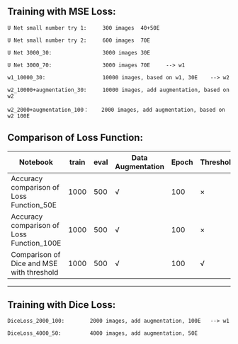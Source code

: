 Training with MSE Loss:
------

    U Net small number try 1:     300 images  40+50E
  
    U Net small number try 2:     600 images  70E
  
    U Net 3000_30:                3000 images 30E
	
	U Net 3000_70:                3000 images 70E     --> w1
	
	w1_10000_30:                  10000 images, based on w1, 30E    --> w2
  
	w2_10000+augmentation_30:     10000 images, add augmentation, based on w2
  
	w2_2000+augmentation_100：    2000 images, add augmentation, based on w2 100E
	

Comparison of Loss Function:
------
	

Notebook|train|eval|Data Augmentation| Epoch|Threshold
--------|-----|-----|----------------|-------|---------|
Accuracy comparison of Loss Function_50E|1000|500|√|100|×
Accuracy comparison of Loss Function_100E|1000|500|√|100|×
Comparison of Dice and MSE with threshold|1000|500|√|100|√

	
------
	
	
Training with Dice Loss:
------

	DiceLoss_2000_100:        2000 images, add augmentation, 100E   --> w1 

	DiceLoss_4000_50:		  4000 images, add augmentation, 50E   
	
	
	
	
	
	
	
